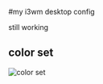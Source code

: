 #my i3wm desktop config

still working

## color set

![color set](https://trello-attachments.s3.amazonaws.com/5861abc75ce89fb176a9154b/800x500/1d57f41ea47c3dbd881e26ddc8f16e71/colorSetI3.png)


